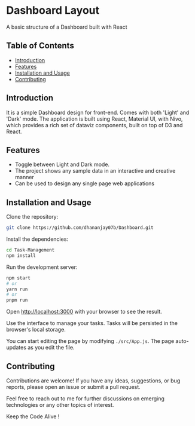 # Dashboard Layout

A basic structure of a Dashboard built with React

## Table of Contents

- [Introduction](#introduction)
- [Features](#features)
- [Installation and Usage](#installation-and-usage)
- [Contributing](#contributing)

## Introduction
It is a simple Dashboard design for front-end. Comes with both 'Light' and 'Dark' mode. The application is built using React, Material UI, with Nivo, which provides a rich set of dataviz components, built on top of D3 and React.

## Features
* Toggle between Light and Dark mode.
* The project shows any sample data in an interactive and creative manner
* Can be used to design any single page web applications

## Installation and Usage

Clone the repository:

```bash
git clone https://github.com/dhananjay07b/Dashboard.git
```

Install the dependencies:

```bash
cd Task-Management
npm install
```

Run the development server:

```bash
npm start
# or
yarn run
# or
pnpm run
```

Open [http://localhost:3000](http://localhost:3000) with your browser to see the result.

Use the interface to manage your tasks. Tasks will be persisted in the browser's local storage.

You can start editing the page by modifying `./src/App.js`. The page auto-updates as you edit the file.

## Contributing

Contributions are welcome! If you have any ideas, suggestions, or bug reports, please open an issue or submit a pull request.

Feel free to reach out to me for further discussions on emerging technologies or any other topics of interest.

Keep the Code Alive !